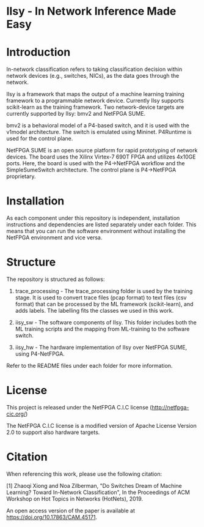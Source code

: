 # IIsy - In Network Inference Made Easy

# Introduction

In-network classification refers to taking classification decision within network devices (e.g., switches, NICs), as the data goes through the network.

IIsy is a framework that maps the output of a machine learning training framework to a programmable network device. Currently IIsy supports scikit-learn as the training framework. Two network-device targets are currently supported by IIsy: bmv2 and NetFPGA SUME.

bmv2 is a behavioral model of a P4-based switch, and it is used with the v1model architecture. The switch is emulated using Mininet. P4Runtime is used for the control plane.

NetFPGA SUME is an open source platform for rapid prototyping of network devices. The board uses the Xilinx Virtex-7 690T FPGA and utilizes 4x10GE ports. Here, the board is used with the P4->NetFPGA workflow and the SimpleSumeSwitch architecture. The control plane is P4->NetFPGA proprietary.

# Installation

As each component under this repository is independent, installation instructions and dependencies are listed separately under each folder. This means that you can run the software environment without installing the NetFPGA environment and vice versa. 

# Structure

The repository is structured as follows:

1. trace_processing - The trace_processing folder is used by the training stage. It is used to convert trace files (pcap format) to text files (csv format) that can be processed by the ML framework (scikit-learn), and adds labels. The labelling fits the classes we used in this work.

2. iisy_sw - The software components of IIsy. This folder includes both the ML training scripts and the mapping from ML-training to the software switch.

3. iisy_hw - The hardware implementation of IIsy over NetFPGA SUME, using P4-NetFPGA.

Refer to the README files under each folder for more information.

# License

This project is released under the NetFPGA C.I.C license (http://netfpga-cic.org/)

The NetFPGA C.I.C license is a modified version of Apache License Version 2.0 to support also hardware targets.

# Citation

When referencing this work, please use the following citation:

[1] Zhaoqi Xiong and Noa Zilberman, "Do Switches Dream of Machine Learning? Toward In-Network Classification", In the Proceedings of ACM Workshop on Hot Topics in Networks (HotNets), 2019.

An open access version of the paper is available at https://doi.org/10.17863/CAM.45171.
